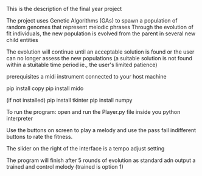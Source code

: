 This is the description of the final year project

The project uses Genetic Algorithms (GAs) to spawn a population of random genomes that represent melodic phrases
Through the evolution of fit individuals, the new population is evolved from the parent in several new child entities

The evolution will continue until an acceptable solution is found or the user can no longer assess the new populations (a suitable solution is not found within a stuitable time period ie., the user's limited patience)

prerequisites
a midi instrument connected to your host machine

pip install copy
pip install mido

(if not installed)
pip install tkinter
pip install numpy

To run the program:
open and run the Player.py file inside you python interpreter

Use the buttons on screen to play a melody and use the pass fail indifferent buttons to rate the fitness.

The slider on the right of the interface is a tempo adjust setting

The program will finish after 5 rounds of evolution as standard adn output a trained and control melody (trained is option 1)